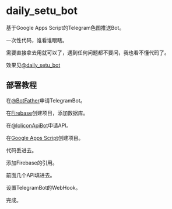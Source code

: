 # daily_setu_bot
基于Google Apps Script的Telegram色图推送Bot。

一次性代码，谁看谁眼瞎。

需要直接拿去用就可以了，遇到任何问题都不要问，我也看不懂代码了。

效果见[@daily_setu_bot](https://t.me/daily_setu_bot)

## 部署教程

在[@BotFather](https://t.me/BotFather)申请TelegramBot。

在[Firebase](https://firebase.google.com/)创建项目，添加数据库。

在[@loliconApiBot](https://t.me/loliconApiBot)申请API。

在[Google Apps Script](https://script.google.com/)创建项目。

代码丢进去。

添加Firebase的引用。

前面几个API填进去。

设置TelegramBot的WebHook。

完成。
